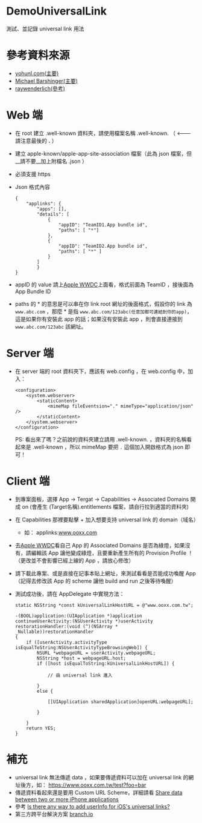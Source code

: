 # DemoUniversalLink

測試、並記錄 universal link 用法

# 參考資料來源

- [yohunl.com(主要)](https://yohunl.com/ios-universal-links-tong-yong-lian-jie/)
- [Michael Barshinger(主要)](https://medium.com/@barsh/my-first-date-with-ios-universal-links-90dfabc88bb8#.qu6q9qwd0)
- [raywenderlich(參考)](https://www.raywenderlich.com/84174/ios-8-handoff-tutorial)

# Web 端 
- 在 root 建立 .well-known 資料夾，請使用檔案名稱 .well-known.   （ <---請注意最後的 __.__ ）
- 建立 apple-known/apple-app-site-association 檔案（此為 json 檔案，但__請不要__加上附檔名 .json ）
- 必須支援 https
- Json 格式內容

    ```
    {
        "applinks": {
            "apps": [],
            "details": [
                {
                    "appID": "TeamID1.App bundle id",
                    "paths": [ "*"]
                },
                {
                    "appID": "TeamID2.App bundle id",
                    "paths": [ "*" ]
                } 
            ]
            }
    }
    ```
- appID 的 value 請上[Apple WWDC](https://developer.apple.com/account/)上面看，格式前面為 TeamID ，接後面為 App Bundle ID
- paths 的 * 的意思是可以串在你 link root 網址的後面格式，假設你的 link 為 ```www.abc.com``` ，那麼 * 是指 ```www.abc.com/123abc(任意加都可連結到你的app)```，這是如果你有安裝此 app 的話；如果沒有安裝此 app ，則會直接連接到 ```www.abc.com/123abc``` 該網址。


# Server 端
- 在 server 端的 root 資料夾下，應該有 web.config ，在 web.config 中，加入：

    ```
    <configuration>
        <system.webserver>
            <staticContent>
                <mimeMap fileEventsion="." mimeType="application/json" />
            </staticContent>
        </system.webserver>
    </configuration>
    ```
    PS: 看出來了嗎？之前說的資料夾建立請用 .well-known. ，資料夾的名稱看起來是 .well-known ，所以 mimeMap 要把 ```.``` 這個加入開啟格式為 json 即可！


# Client 端

- 到專案面板，選擇 App -> Tergat -> Capabilities -> Associated Domains 開成 on (會產生 (Target名稱).entitlements 檔案，請自行拉到適當的資料夾)
- 在 Capabilities 那裡要點擊 + 加入想要支持 universal link 的 domain（域名）
    - 如： applinks:www.ooxx.com
- 去[Apple WWDC](https://developer.apple.com/account/)看自己 App 的 Associated Domains 是否為綠燈，如果沒有，請編輯該 App 讓他變成綠燈，且要重新產生所有的 Provision Profile ！（更改並不會影響已經上線的 App ，請放心修改）
- 請下載此專案、或是直接在記事本貼上網址，來測試看看是否能成功喚醒 App（記得去修改該 App 的 scheme 讓他 build and run 之後等待喚醒）
- 測試成功後，請在 AppDelegate 中實現方法：
    
    ```
    static NSString *const kUniversalLinkHostURL = @"www.ooxx.com.tw";
    
    -(BOOL)application:(UIApplication *)application 
    continueUserActivity:(NSUserActivity *)userActivity 
    restorationHandler:(void (^)(NSArray * _Nullable))restorationHandler
    {
        if ([userActivity.activityType isEqualToString:NSUserActivityTypeBrowsingWeb]) {
            NSURL *webpageURL = userActivity.webpageURL;
            NSString *host = webpageURL.host;
            if ([host isEqualToString:kUniversalLinkHostURL]) {
                
                // 由 universal link 進入
                
            }
            else {
                
                [[UIApplication sharedApplication]openURL:webpageURL];
                
            }
            
        }
        return YES;
    }

    ```
    
# 補充
- universal link 無法傳遞 data ，如果要傳遞資料可以加在 universal link 的網址後方，如： https://www.ooxx.com.tw/test?foo=bar
- 傳遞資料看起來還是要用 Custom URL Scheme，詳細請看 [Share data between two or more iPhone applications](http://stackoverflow.com/questions/9425706/share-data-between-two-or-more-iphone-applications)
- 參考 [Is there any way to add userInfo for iOS's universal links?](http://stackoverflow.com/questions/37388095/is-there-any-way-to-add-userinfo-for-ioss-universal-links)
- 第三方跨平台解決方案 [branch.io](https://branch.io)
